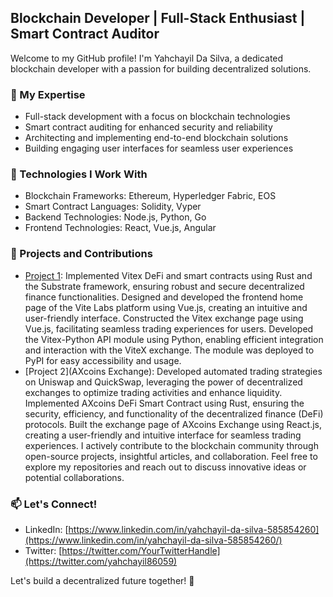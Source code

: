 ## Blockchain Developer | Full-Stack Enthusiast | Smart Contract Auditor

Welcome to my GitHub profile! I'm Yahchayil Da Silva, a dedicated blockchain developer with a passion for building decentralized solutions.

### 🔭 My Expertise

- Full-stack development with a focus on blockchain technologies
- Smart contract auditing for enhanced security and reliability
- Architecting and implementing end-to-end blockchain solutions
- Building engaging user interfaces for seamless user experiences

### 🌱 Technologies I Work With

- Blockchain Frameworks: Ethereum, Hyperledger Fabric, EOS
- Smart Contract Languages: Solidity, Vyper
- Backend Technologies: Node.js, Python, Go
- Frontend Technologies: React, Vue.js, Angular

### 🚀 Projects and Contributions

- [Project 1](vite.org): 
    Implemented Vitex DeFi and smart contracts using Rust and the Substrate framework, ensuring robust and secure decentralized finance functionalities.
    Designed and developed the frontend home page of the Vite Labs platform using Vue.js, creating an intuitive and user-friendly interface.
    Constructed the Vitex exchange page using Vue.js, facilitating seamless trading experiences for users.
    Developed the Vitex-Python API module using Python, enabling efficient integration and interaction with the ViteX exchange. 
    The module was deployed to PyPI for easy accessibility and usage.
- [Project 2](AXcoins Exchange): 
    Developed automated trading strategies on Uniswap and QuickSwap, leveraging the power of decentralized exchanges to optimize trading activities and enhance       liquidity. 
    Implemented AXcoins DeFi Smart Contract using Rust, ensuring the security, efficiency, and functionality of the decentralized finance (DeFi) protocols.
    Built the exchange page of AXcoins Exchange using React.js, creating a user-friendly and intuitive interface for seamless trading experiences.
    I actively contribute to the blockchain community through open-source projects, insightful articles, and collaboration. Feel free to explore my repositories       and reach out to discuss innovative ideas or potential collaborations.

### 📫 Let's Connect!

- LinkedIn: [https://www.linkedin.com/in/yahchayil-da-silva-585854260](https://www.linkedin.com/in/yahchayil-da-silva-585854260/)
- Twitter: [https://twitter.com/YourTwitterHandle](https://twitter.com/yahchayil86059)

Let's build a decentralized future together! 🌟
